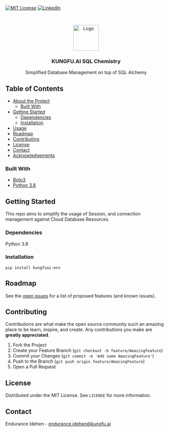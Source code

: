 <!-- PROJECT SHIELDS -->
<!--
*** I'm using markdown "reference style" links for readability.
*** Reference links are enclosed in brackets [ ] instead of parentheses ( ).
*** See the bottom of this document for the declaration of the reference variables
*** for contributors-url, forks-url, etc. This is an optional, concise syntax you may use.
*** https://www.markdownguide.org/basic-syntax/#reference-style-links
-->
[![MIT License][license-shield]][license-url]
[![LinkedIn][linkedin-shield]][linkedin-url]



<!-- PROJECT LOGO -->
<br />
<p align="center">
  <a href="https://www.linkedin.com/company/kungfuai/">
    <img src="https://www.kungfu.ai/wp-content/uploads/2020/06/kungfu-lockup-variant-1.png" alt="Logo" width="80" height="80">
  </a>

<h3 align="center">KUNGFU.AI SQL Chemistry</h3>

  <p align="center">
    Simplified Database Management on top of SQL Alchemy
    <br />
  </p>
</p>



<!-- TABLE OF CONTENTS -->
## Table of Contents

* [About the Project](#about-the-project)
    * [Built With](#built-with)
* [Getting Started](#getting-started)
    * [Dependencies](#dependencies)
    * [Installation](#installation)
* [Usage](#usage)
* [Roadmap](#roadmap)
* [Contributing](#contributing)
* [License](#license)
* [Contact](#contact)
* [Acknowledgements](#acknowledgements)

### Built With
* [Boto3](https://boto3.amazonaws.com/v1/documentation/api/latest/index.html)
* [Python 3.8](https://www.python.org/)



<!-- GETTING STARTED -->
## Getting Started

This repo aims to simplify the usage of Session, and connection management against Cloud Database Resources.

### Dependencies
Python 3.8

### Installation

`pip install kungfuai-env`

<!-- ROADMAP -->
## Roadmap

See the [open issues](https://github.com/kungfuai/sql-chemistry/issues) for a list of proposed features (and known issues).


<!-- CONTRIBUTING -->
## Contributing

Contributions are what make the open source community such an amazing place to be learn, inspire, and create. Any contributions you make are **greatly appreciated**.

1. Fork the Project
2. Create your Feature Branch (`git checkout -b feature/AmazingFeature`)
3. Commit your Changes (`git commit -m 'Add some AmazingFeature'`)
4. Push to the Branch (`git push origin feature/AmazingFeature`)
5. Open a Pull Request



<!-- LICENSE -->
## License

Distributed under the MIT License. See `LICENSE` for more information.



<!-- CONTACT -->
## Contact

Endurance Idehen - endurance.idehen@kungfu.ai



<!-- MARKDOWN LINKS & IMAGES -->
<!-- https://www.markdownguide.org/basic-syntax/#reference-style-links -->
[license-shield]: https://img.shields.io/github/license/othneildrew/Best-README-Template.svg?style=flat-square
[license-url]: https://github.com/kungfuai/env/blob/master/LICENSE
[linkedin-shield]: https://img.shields.io/badge/-LinkedIn-black.svg?style=flat-square&logo=linkedin&colorB=555
[linkedin-url]: https://www.linkedin.com/company/kungfuai/
[product-screenshot]: images/screenshot.png
